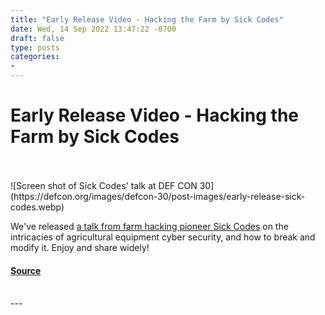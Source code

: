 ```yaml
---
title: "Early Release Video - Hacking the Farm by Sick Codes"
date: Wed, 14 Sep 2022 13:47:22 -0700
draft: false
type: posts
categories: 
- 
---
```

# Early Release Video - Hacking the Farm by Sick Codes

<br/>

<br/>
![Screen shot of Sick Codes' talk at DEF CON 30](https://defcon.org/images/defcon-30/post-images/early-release-sick-codes.webp)  

We've released [a talk from farm hacking pioneer Sick Codes](https://www.youtube.com/watch?v=z2_TLz9TpwY) on the intricacies of agricultural equipment cyber security, and how to break and modify it. Enjoy and share widely!

#### [Source](https://www.youtube.com/watch?v=z2_TLz9TpwY)

<br/>
---
